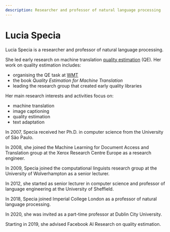 ```yaml
---
description: Researcher and professor of natural language processing
---
```

# Lucia Specia
Lucia Specia is a researcher and professor of natural language processing. 

She led early research on machine translation [quality estimation](/quality/quality-estimation.md) (QE). 
Her work on quality estimation includes:
* organising the QE task at [WMT](/community/wmt.md)
* the book *Quality Estimation for Machine Translation*
* leading the research group that created early quality libraries

Her main research interests and activities focus on:
* machine translation
* image captioning
* quality estimation
* text adaptation

In 2007, Specia received her Ph.D. in computer science from the University of São Paulo.

In 2008, she joined the Machine Learning for Document Access and Translation group at the Xerox Research Centre Europe as a research engineer. 

In 2009, Specia joined the computational linguists research group at the University of Wolverhampton as a senior lecturer.

In 2012, she started as senior lecturer in computer science and professor of language engineering at the University of Sheffield. 

In 2018, Specia joined Imperial College London as a professor of natural language processing. 

In 2020, she was invited as a part-time professor at Dublin City University. 

Starting in 2019, she advised Facebook AI Research on quality estimation.
